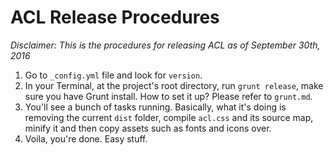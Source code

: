 # ACL Release Procedures

*Disclaimer: This is the procedures for releasing ACL as of September 30th, 2016*

1. Go to `_config.yml` file and look for `version`.
2. In your Terminal, at the project's root directory, run `grunt release`, make sure you have Grunt install. How to set it up? Please refer to `grunt.md`.
3. You'll see a bunch of tasks running. Basically, what it's doing is removing the current `dist` folder, compile `acl.css` and its source map, minify it and then copy assets such as fonts and icons over.
4. Voila, you're done. Easy stuff.

